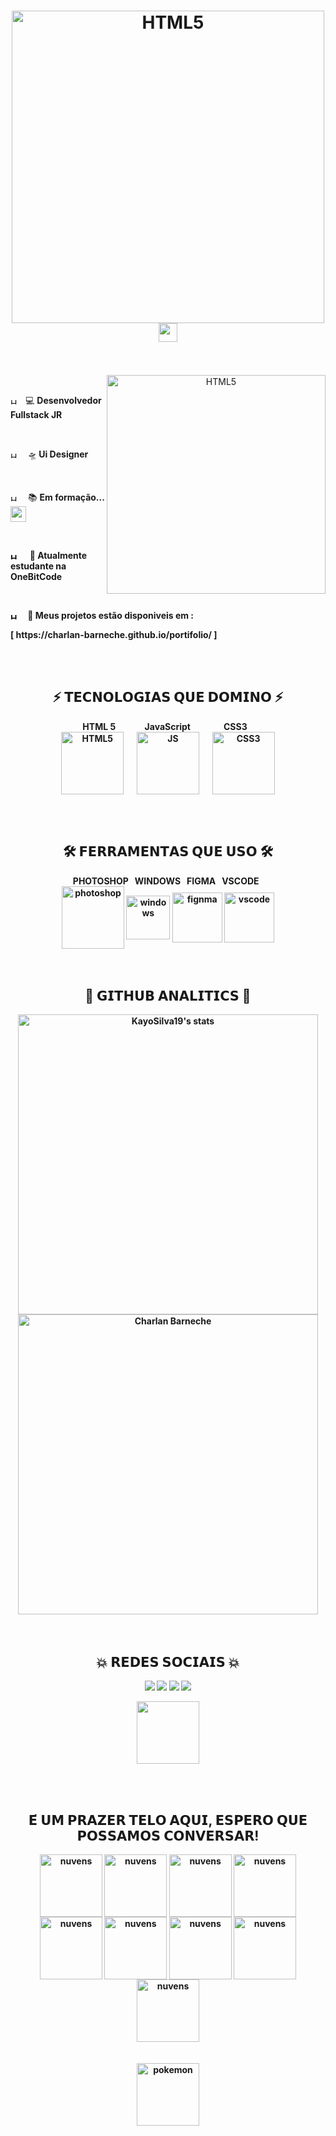 <doby>
 <h1 align="center"><img alt="HTML5" align="center" src="https://i.imgur.com/p9dHFOk.png" width="500px"> <img src="https://raw.githubusercontent.com/kaueMarques/kaueMarques/master/hi.gif" width="30px"></h1>
<br></br>
<div align="center">
  <img alt="HTML5" align="right" src="https://media.giphy.com/media/HurTrkKfoddBGmheSP/giphy.gif" width="350px"> 
&emsp; <p align='left' ><img align='center' alt="HTML5" src="https://media.giphy.com/media/H2SmMuLD1AWo4EtybI/giphy.gif" width="10px">&emsp;💻 <strong>Desenvolvedor Fullstack JR </strong></p>
&emsp; <p align='left' ><img align='center' alt="HTML5" src="https://media.giphy.com/media/H2SmMuLD1AWo4EtybI/giphy.gif" width="10px">&emsp; 🛸<strong> Ui Designer</strong></p>
&emsp; <p align='left' ><img align='center' alt="HTML5" src="https://media.giphy.com/media/H2SmMuLD1AWo4EtybI/giphy.gif" width="10px">&emsp; 📚 <strong>Em formação...<img src="https://media.giphy.com/media/l4FGIO2vCfJkakBtC/giphy.gif" align="center" width="25px"> </p>
&emsp; <p align='left' ><img align='center' alt="HTML5" src="https://media.giphy.com/media/H2SmMuLD1AWo4EtybI/giphy.gif" width="10px"> &emsp; 🤘<strong> Atualmente estudante na OneBitCode </strong> </p>
&emsp; <p align='left' ><img align='center' alt="HTML5" src="https://media.giphy.com/media/H2SmMuLD1AWo4EtybI/giphy.gif" width="10px">&emsp; 🦾 <strong>Meus projetos estão disponiveis em :</strong></p>
<p align='left'>[ https://charlan-barneche.github.io/portifolio/ ] </p>
</div>

<br></br>

<h2 align='center'>⚡ <strong>𝗧𝗘𝗖𝗡𝗢𝗟𝗢𝗚𝗜𝗔𝗦 𝗤𝗨𝗘 𝗗𝗢𝗠𝗜𝗡𝗢</strong> ⚡</h2>
<!--gambiarra?-->
<div align='center'>&nbsp&nbsp HTML 5&nbsp&nbsp&nbsp&nbsp&nbsp&nbsp&nbsp&nbsp&nbsp&nbsp&nbsp&nbsp&nbsp JavaScript &nbsp&nbsp&nbsp&nbsp&nbsp&nbsp&nbsp&nbsp&nbsp&nbsp&nbsp&nbsp&nbsp&nbsp  CSS3 &nbsp&nbsp&nbsp&nbsp&nbsp</div>
<div align='center'>
<img align="center" width="100px" alt="HTML5" src="https://i.imgur.com/BzwyCup.png"> &emsp; <img align="center" width="100px" alt="JS" src="https://i.imgur.com/KbVl6l3.png"> &emsp; <img align="center" width="100px" alt="CSS3" src="https://i.imgur.com/ZrplmED.png">
</div>

<br></br> 

<h2 align='center'>🛠 <strong>𝗙𝗘𝗥𝗥𝗔𝗠𝗘𝗡𝗧𝗔𝗦 𝗤𝗨𝗘 𝗨𝗦𝗢</strong> 🛠</h2>
<div align='center'>
 <div align='center'>PHOTOSHOP &nbsp WINDOWS &nbsp FIGMA &nbsp VSCODE  &nbsp </div>
<img align='center' alt="photoshop" src="https://i.imgur.com/NJ0zGEU.png" width="100px"> <img align="center" alt="windows" src="https://i.imgur.com/4fM5613.png" width="70px"> <img align='center' alt="fignma" src="https://i.imgur.com/1I6M6lr.png" width="80px"> <img align='center' alt="vscode" src="https://i.imgur.com/pT7Bonq.png" width="80px">
</div>
<br></br> 

<h2  align='center'>👾 <strong>𝗚𝗜𝗧𝗛𝗨𝗕 𝗔𝗡𝗔𝗟𝗜𝗧𝗜𝗖𝗦</strong> 👾</h2>

<div width="150px" align="center" height="20px">
<img width="480em" align="center" src="https://github-readme-stats.vercel.app/api?username=Charlan-Barneche&show_icons=true&theme=dracula" alt="KayoSilva19's stats"/><img width="480em" align="center" src="https://github-readme-stats.vercel.app/api/top-langs/?username=Charlan-Barneche&layout=compact&theme=dracula" alt="Charlan Barneche"/>
</div>
<br></br>

<h2 align="center">💥 <strong>𝗥𝗘𝗗𝗘𝗦 𝗦𝗢𝗖𝗜𝗔𝗜𝗦</strong> 💥</h2>


<div align="center">
<p align="center"><a href="https://www.linkedin.com/in/charlan-barneche-649814223/" target="_blank"> <img src="https://img.shields.io/badge/LinkedIn-0077B5?style=for-the-badge&logo=linkedin&logoColor=white"/></a> <a href="https://www.facebook.com/judas.rousseff" target="_blank"> <img src="https://img.shields.io/badge/Facebook-1877F2?style=for-the-badge&logo=facebook&logoColor=white"/></a> <a href="https://www.instagram.com/charlanbarneche/" target="_blank"><img src="https://img.shields.io/badge/Instagram-E4405F?style=for-the-badge&logo=instagram&logoColor=white"/></a> <a href="https://api.whatsapp.com/send?phone=5553997000486" target="_blank"><img src="https://img.shields.io/badge/WhatsApp-25D366?style=for-the-badge&logo=whatsapp&logoColor=white"/></a></p>
 <p  align="center"><a href="https://discord.gg/U258JdJaqy" target="_blank"><img src="https://img.shields.io/badge/Discord-7289DA?style=for-the-badge&logo=discord&logoColor=white" width="100px"/></a></p>

<br></br>
<h2 align="center">𝗘́ 𝗨𝗠 𝗣𝗥𝗔𝗭𝗘𝗥 𝗧𝗘𝗟𝗢 𝗔𝗤𝗨𝗜, 𝗘𝗦𝗣𝗘𝗥𝗢 𝗤𝗨𝗘 𝗣𝗢𝗦𝗦𝗔𝗠𝗢𝗦 𝗖𝗢𝗡𝗩𝗘𝗥𝗦𝗔𝗥!</h2>

<div align='center'>
<img align='center' alt="nuvens" src="https://media.giphy.com/media/K7o9FdCoDnwEo/giphy.gif" width="100px">
<img align='center' alt="nuvens" src="https://media.giphy.com/media/K7o9FdCoDnwEo/giphy.gif" width="100px">
<img align='center' alt="nuvens" src="https://media.giphy.com/media/K7o9FdCoDnwEo/giphy.gif" width="100px">
<img align='center' alt="nuvens" src="https://media.giphy.com/media/K7o9FdCoDnwEo/giphy.gif" width="100px">
<img align='center' alt="nuvens" src="https://media.giphy.com/media/K7o9FdCoDnwEo/giphy.gif" width="100px">
<img align='center' alt="nuvens" src="https://media.giphy.com/media/K7o9FdCoDnwEo/giphy.gif" width="100px">
<img align='center' alt="nuvens" src="https://media.giphy.com/media/K7o9FdCoDnwEo/giphy.gif" width="100px">
<img align='center' alt="nuvens" src="https://media.giphy.com/media/K7o9FdCoDnwEo/giphy.gif" width="100px">
<img align='center' alt="nuvens" src="https://media.giphy.com/media/K7o9FdCoDnwEo/giphy.gif" width="100px">
</div>
<br></br>
<div>
<img align='center' alt="pokemon" src="https://media.giphy.com/media/TZco470UACpNK/giphy.gif" width="100px">
</div>
</div>
<doby>
